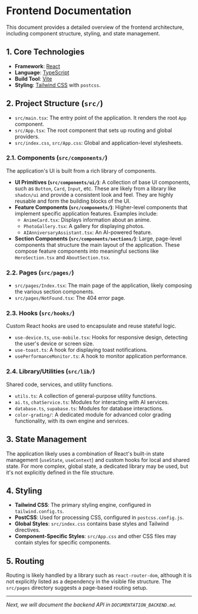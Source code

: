# Frontend Documentation

This document provides a detailed overview of the frontend architecture, including component structure, styling, and state management.

## 1. Core Technologies

-   **Framework**: [React](https://reactjs.org/)
-   **Language**: [TypeScript](https://www.typescriptlang.org/)
-   **Build Tool**: [Vite](https://vitejs.dev/)
-   **Styling**: [Tailwind CSS](https://tailwindcss.com/) with `postcss`.

## 2. Project Structure (`src/`)

-   `src/main.tsx`: The entry point of the application. It renders the root `App` component.
-   `src/App.tsx`: The root component that sets up routing and global providers.
-   `src/index.css`, `src/App.css`: Global and application-level stylesheets.

### 2.1. Components (`src/components/`)

The application's UI is built from a rich library of components.

-   **UI Primitives (`src/components/ui/`)**: A collection of base UI components, such as `Button`, `Card`, `Input`, etc. These are likely from a library like `shadcn/ui` and provide a consistent look and feel. They are highly reusable and form the building blocks of the UI.
-   **Feature Components (`src/components/`)**: Higher-level components that implement specific application features. Examples include:
    -   `AnimeCard.tsx`: Displays information about an anime.
    -   `PhotoGallery.tsx`: A gallery for displaying photos.
    -   `AIAnniversaryAssistant.tsx`: An AI-powered feature.
-   **Section Components (`src/components/sections/`)**: Large, page-level components that structure the main layout of the application. These compose feature components into meaningful sections like `HeroSection.tsx` and `AboutSection.tsx`.

### 2.2. Pages (`src/pages/`)

-   `src/pages/Index.tsx`: The main page of the application, likely composing the various section components.
-   `src/pages/NotFound.tsx`: The 404 error page.

### 2.3. Hooks (`src/hooks/`)

Custom React hooks are used to encapsulate and reuse stateful logic.
-   `use-device.ts`, `use-mobile.tsx`: Hooks for responsive design, detecting the user's device or screen size.
-   `use-toast.ts`: A hook for displaying toast notifications.
-   `usePerformanceMonitor.ts`: A hook to monitor application performance.

### 2.4. Library/Utilities (`src/lib/`)

Shared code, services, and utility functions.
-   `utils.ts`: A collection of general-purpose utility functions.
-   `ai.ts`, `chatService.ts`: Modules for interacting with AI services.
-   `database.ts`, `supabase.ts`: Modules for database interactions.
-   `color-grading/`: A dedicated module for advanced color grading functionality, with its own engine and services.

## 3. State Management

The application likely uses a combination of React's built-in state management (`useState`, `useContext`) and custom hooks for local and shared state. For more complex, global state, a dedicated library may be used, but it's not explicitly defined in the file structure.

## 4. Styling

-   **Tailwind CSS**: The primary styling engine, configured in `tailwind.config.ts`.
-   **PostCSS**: Used for processing CSS, configured in `postcss.config.js`.
-   **Global Styles**: `src/index.css` contains base styles and Tailwind directives.
-   **Component-Specific Styles**: `src/App.css` and other CSS files may contain styles for specific components.

## 5. Routing

Routing is likely handled by a library such as `react-router-dom`, although it is not explicitly listed as a dependency in the visible file structure. The `src/pages` directory suggests a page-based routing setup.

---

*Next, we will document the backend API in `DOCUMENTATION_BACKEND.md`.*